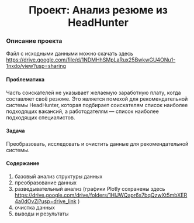 # <center> Проект: Анализ резюме из HeadHunter
### Описание проекта
Файл с исходными данными можно скачать здесь https://drive.google.com/file/d/1NDMHhSMpLaRux25BwkwGU4ONu1-1nxdo/view?usp=sharing
#### Проблематика
Часть соискателей не указывает желаемую заработную плату, когда составляет своё резюме.
Это является помехой для рекомендательной системы HeadHunter, которая подбирает соискателям список наиболее подходящих вакансий, а работодателям — список наиболее подходящих специалистов.
#### Задача
Преобразовать, исследовать и очистить данные для рекомендательной системы.
#### Содержание
1. базовый анализ структуры данных
2. преобразование данных
3. разведывательный анализ 
(графики Plotly сохранены здесь https://drive.google.com/drive/folders/1HlJWQapr6s7bqQzwXt5mbXER4a0dOvZj?usp=drive_link )
4. очистка данных
5. выводы и результаты
